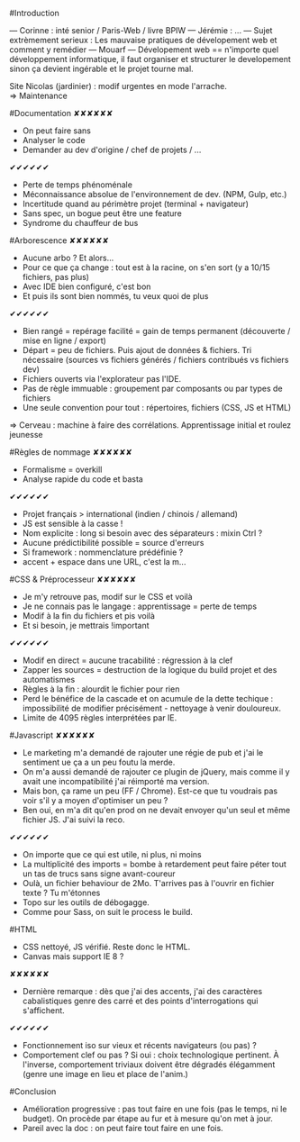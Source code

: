 #Introduction

— Corinne : inté senior / Paris-Web / livre BPIW
— Jérémie : ...
— Sujet extrèmement serieux : Les mauvaise pratiques de dévelopement web et comment y remédier
— Mouarf
— Dévelopement web == n'importe quel développement informatique, il faut organiser et structurer le developement sinon ça devient ingérable et le projet tourne mal.

Site Nicolas (jardinier) : modif urgentes en mode l'arrache.   
=> Maintenance


#Documentation
✘✘✘✘✘✘
  - On peut faire sans
  - Analyser le code
  - Demander au dev d'origine / chef de projets / ...

✔✔✔✔✔✔
  - Perte de temps phénoménale
  - Méconnaissance absolue de l'environnement de dev. (NPM, Gulp, etc.)
  - Incertitude quand au périmètre projet (terminal + navigateur)
  - Sans spec, un bogue peut être une feature
  - Syndrome du chauffeur de bus


#Arborescence
✘✘✘✘✘✘
  - Aucune arbo ? Et alors...
  - Pour ce que ça change : tout est à la racine, on s'en sort (y a 10/15 fichiers, pas plus)
  - Avec IDE bien configuré, c'est bon
  - Et puis ils sont bien nommés, tu veux quoi de plus

✔✔✔✔✔✔
  - Bien rangé = repérage facilité = gain de temps permanent (découverte / mise en ligne / export)
  - Départ = peu de fichiers. Puis ajout de données & fichiers. Tri nécessaire (sources vs fichiers générés / fichiers contribués vs fichiers dev)
  - Fichiers ouverts via l'explorateur pas l'IDE.
  - Pas de règle immuable : groupement par composants ou par types de fichiers
  - Une seule convention pour tout : répertoires, fichiers (CSS, JS et HTML)

=> Cerveau : machine à faire des corrélations. Apprentissage initial et roulez jeunesse 


#Règles de nommage
✘✘✘✘✘✘
  - Formalisme = overkill
  - Analyse rapide du code et basta

✔✔✔✔✔✔
  - Projet français > international (indien / chinois / allemand)
  - JS est sensible à la casse !
  - Nom explicite : long si besoin avec des séparateurs : mixin Ctrl ?
  - Aucune prédictibilité possible = source d'erreurs
  - Si framework : nommenclature prédéfinie ?
  - accent + espace dans une URL, c'est la m...
  

#CSS & Préprocesseur
✘✘✘✘✘✘
  - Je m'y retrouve pas, modif sur le CSS et voilà
  - Je ne connais pas le langage : apprentissage = perte de temps
  - Modif à la fin du fichiers et pis voilà
  - Et si besoin, je mettrais !important

✔✔✔✔✔✔
  - Modif en direct = aucune tracabilité : régression à la clef
  - Zapper les sources = destruction de la logique du build projet et des automatismes
  - Règles à la fin : alourdit le fichier pour rien 
  - Perd le bénéfice de la cascade et on acumule de la dette techique : impossibilité de modifier précisément - nettoyage à venir douloureux.
  - Limite de 4095 règles interprétées par IE.

#Javascript
✘✘✘✘✘✘
  - Le marketing m'a demandé de rajouter une régie de pub et j'ai le sentiment ue ça a un peu foutu la merde.
  - On m'a aussi demandé de rajouter ce plugin de jQuery, mais comme il y avait une incompatibilité j'ai réimporté ma version.
  - Mais bon, ça rame un peu (FF / Chrome). Est-ce que tu voudrais pas voir s'il y a moyen d'optimiser un peu ?
  - Ben oui, en m'a dit qu'en prod on ne devait envoyer qu'un seul et même fichier JS. J'ai suivi la reco.

✔✔✔✔✔✔
  - On importe que ce qui est utile, ni plus, ni moins
  - La multiplicité des imports = bombe à retardement peut faire péter tout un tas de trucs sans signe avant-coureur
  - Oulà, un fichier behaviour de 2Mo. T'arrives pas à l'ouvrir en fichier texte ? Tu m'étonnes
  - Topo sur les outils de débogagge.
  - Comme pour Sass, on suit le process le build. 

#HTML

- CSS nettoyé, JS vérifié. Reste donc le HTML.
- Canvas mais support IE 8 ?

✘✘✘✘✘✘
  - Dernière remarque : dès que j'ai des accents, j'ai des caractères cabalistiques genre des carré et des points d'interrogations qui s'affichent.

✔✔✔✔✔✔
  - Fonctionnement iso sur vieux et récents navigateurs (ou pas) ?
  - Comportement clef ou pas ? Si oui : choix technologique pertinent. À l'inverse, comportement triviaux doivent être dégradés élégamment (genre une image en lieu et place de l'anim.)

#Conclusion
- Amélioration progressive : pas tout faire en une fois (pas le temps, ni le budget). On procède par étape au fur et à mesure qu'on met à jour.
- Pareil avec la doc : on peut faire tout faire en une fois.
